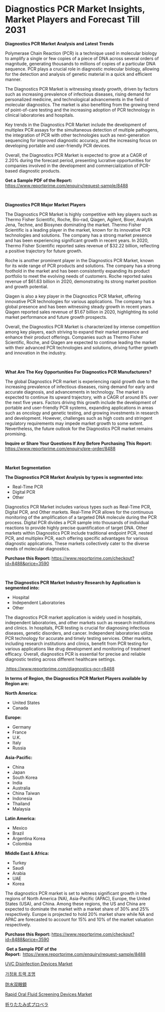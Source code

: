 <p><h1>Diagnostics PCR Market Insights, Market Players and Forecast Till 2031</h1></p><p><strong>Diagnostics PCR Market Analysis and Latest Trends</strong></p>
<p><p>Polymerase Chain Reaction (PCR) is a technique used in molecular biology to amplify a single or few copies of a piece of DNA across several orders of magnitude, generating thousands to millions of copies of a particular DNA sequence. PCR plays a crucial role in diagnostic molecular biology, allowing for the detection and analysis of genetic material in a quick and efficient manner.</p><p>The Diagnostics PCR Market is witnessing steady growth, driven by factors such as increasing prevalence of infectious diseases, rising demand for personalized medicine, and technological advancements in the field of molecular diagnostics. The market is also benefiting from the growing trend of point-of-care testing and the increasing adoption of PCR technology in clinical laboratories and hospitals.</p><p>Key trends in the Diagnostics PCR Market include the development of multiplex PCR assays for the simultaneous detection of multiple pathogens, the integration of PCR with other technologies such as next-generation sequencing for improved diagnostic accuracy, and the increasing focus on developing portable and user-friendly PCR devices.</p><p>Overall, the Diagnostics PCR Market is expected to grow at a CAGR of 2.20% during the forecast period, presenting lucrative opportunities for companies involved in the development and commercialization of PCR-based diagnostic products.</p></p>
<p><strong>Get a Sample PDF of the Report:&nbsp;</strong> <a href="https://www.reportprime.com/enquiry/request-sample/8488">https://www.reportprime.com/enquiry/request-sample/8488</a></p>
<p>&nbsp;</p>
<p><strong>Diagnostics PCR Major Market Players</strong></p>
<p><p>The Diagnostics PCR Market is highly competitive with key players such as Thermo Fisher Scientific, Roche, Bio-rad, Qiagen, Agilent, Bioer, Analytik Jena, Techne, and Biosynex dominating the market. Thermo Fisher Scientific is a leading player in the market, known for its innovative PCR technologies and solutions. The company has a strong market presence and has been experiencing significant growth in recent years. In 2020, Thermo Fisher Scientific reported sales revenue of $32.22 billion, reflecting a positive trajectory for future growth.</p><p>Roche is another prominent player in the Diagnostics PCR Market, known for its wide range of PCR products and solutions. The company has a strong foothold in the market and has been consistently expanding its product portfolio to meet the evolving needs of customers. Roche reported sales revenue of $61.63 billion in 2020, demonstrating its strong market position and growth potential.</p><p>Qiagen is also a key player in the Diagnostics PCR Market, offering innovative PCR technologies for various applications. The company has a global presence and has been witnessing steady growth in recent years. Qiagen reported sales revenue of $1.67 billion in 2020, highlighting its solid market performance and future growth prospects.</p><p>Overall, the Diagnostics PCR Market is characterized by intense competition among key players, each striving to expand their market presence and enhance their product offerings. Companies such as Thermo Fisher Scientific, Roche, and Qiagen are expected to continue leading the market with their advanced PCR technologies and solutions, driving further growth and innovation in the industry.</p></p>
<p>&nbsp;</p>
<p><strong>What Are The Key Opportunities For Diagnostics PCR Manufacturers?</strong></p>
<p><p>The global Diagnostics PCR market is experiencing rapid growth due to the increasing prevalence of infectious diseases, rising demand for early and accurate diagnosis, and advancements in technology. The market is expected to continue its upward trajectory, with a CAGR of around 8% over the next five years. Factors driving this growth include the development of portable and user-friendly PCR systems, expanding applications in areas such as oncology and genetic testing, and growing investments in research and development. However, challenges such as high costs and stringent regulatory requirements may impede market growth to some extent. Nevertheless, the future outlook for the Diagnostics PCR market remains promising.</p></p>
<p><strong>Inquire or Share Your Questions If Any Before Purchasing This Report:</strong> <a href="https://www.reportprime.com/enquiry/pre-order/8488">https://www.reportprime.com/enquiry/pre-order/8488</a></p>
<p>&nbsp;</p>
<p><strong>Market Segmentation</strong></p>
<p><strong>The Diagnostics PCR Market Analysis by types is segmented into:</strong></p>
<p><ul><li>Real-Time PCR</li><li>Digital PCR</li><li>Other</li></ul></p>
<p><p>Diagnostics PCR Market includes various types such as Real-Time PCR, Digital PCR, and Other markets. Real-Time PCR allows for the continuous monitoring of the amplification of a targeted DNA molecule during the PCR process. Digital PCR divides a PCR sample into thousands of individual reactions to provide highly precise quantification of target DNA. Other markets within Diagnostics PCR include traditional endpoint PCR, nested PCR, and multiplex PCR, each offering specific advantages for various diagnostic applications. These markets collectively cater to the diverse needs of molecular diagnostics.</p></p>
<p><strong>Purchase this Report:&nbsp;</strong><a href="https://www.reportprime.com/checkout?id=8488&price=3590">https://www.reportprime.com/checkout?id=8488&price=3590</a></p>
<p>&nbsp;</p>
<p><strong>The Diagnostics PCR Market Industry Research by Application is segmented into:</strong></p>
<p><ul><li>Hospital</li><li>Independent Laboratories</li><li>Other</li></ul></p>
<p><p>The diagnostics PCR market application is widely used in hospitals, independent laboratories, and other markets such as research institutions and clinics. In hospitals, PCR testing is crucial for diagnosing infectious diseases, genetic disorders, and cancer. Independent laboratories utilize PCR technology for accurate and timely testing services. Other markets, including research institutions and clinics, benefit from PCR testing for various applications like drug development and monitoring of treatment efficacy. Overall, diagnostics PCR is essential for precise and reliable diagnostic testing across different healthcare settings.</p></p>
<p><a href="https://www.reportprime.com/diagnostics-pcr-r8488">&nbsp;https://www.reportprime.com/diagnostics-pcr-r8488</a></p>
<p><strong>In terms of Region, the Diagnostics PCR Market Players available by Region are:</strong></p>
<p>
    <p> <strong> North America: </strong>
        <ul>
            <li>United States</li>
            <li>Canada</li>
        </ul>
        </p> 
    <p> <strong> Europe: </strong>
        <ul>
            <li>Germany</li>
            <li>France</li>
            <li>U.K.</li>
            <li>Italy</li>
            <li>Russia</li>
        </ul>
        </p> 
    <p> <strong> Asia-Pacific: </strong>
        <ul>
            <li>China</li>
            <li>Japan</li>
            <li>South Korea</li>
            <li>India</li>
            <li>Australia</li>
            <li>China Taiwan</li>
            <li>Indonesia</li>
            <li>Thailand</li>
            <li>Malaysia</li>
        </ul>
        </p> 
    <p> <strong> Latin America: </strong>
        <ul>
            <li>Mexico</li>
            <li>Brazil</li>
            <li>Argentina Korea</li>
            <li>Colombia</li>
        </ul>
        </p> 
    <p> <strong> Middle East & Africa: </strong>
        <ul>
            <li>Turkey</li>
            <li>Saudi</li>
            <li>Arabia</li>
            <li>UAE</li>
            <li>Korea</li>
        </ul>
    </p>
    </p>
<p><p>The diagnostics PCR market is set to witness significant growth in the regions of North America (NA), Asia-Pacific (APAC), Europe, the United States (USA), and China. Among these regions, the US and China are expected to dominate the market with a market share of 30% and 25% respectively. Europe is projected to hold 20% market share while NA and APAC are forecasted to account for 15% and 10% of the market valuation respectively.</p></p>
<p><strong>Purchase this Report: </strong><a href="https://www.reportprime.com/checkout?id=8488&price=3590">https://www.reportprime.com/checkout?id=8488&price=3590</a></p>
<p>&nbsp;<strong>Get a Sample PDF of the Report:&nbsp;&nbsp;</strong><a href="https://www.reportprime.com/enquiry/request-sample/8488">https://www.reportprime.com/enquiry/request-sample/8488</a></p>
<p><strong></strong></p>
<p><p><a href="https://github.com/Sarissaschmalingtr6fz2739/Market-Research-Report-List-2/blob/main/uvc-disinfection-devices-market.md">UVC Disinfection Devices Market</a></p><p><a href="https://github.com/vseigx30c9a1j/Market-Research-Report-List-2/blob/main/709994573126.md">가정용 트랙 조명</a></p><p><a href="https://github.com/EthanMorar2011/Market-Research-Report-List-1/blob/main/404685477372.md">防水双眼鏡</a></p><p><a href="https://github.com/jodemen/Market-Research-Report-List-2/blob/main/rapid-oral-fluid-screening-devices-market.md">Rapid Oral Fluid Screening Devices Market</a></p><p><a href="https://github.com/dzy793153605/Market-Research-Report-List-2/blob/main/846682977371.md">折りたたみ式プロペラ</a></p></p>